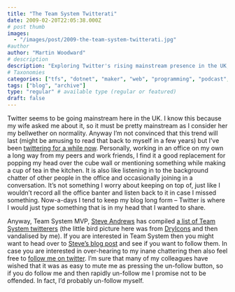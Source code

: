 ```yaml
---
title: "The Team System Twitterati"
date: 2009-02-20T22:05:38.000Z
# post thumb
images:
  - "/images/post/2009-the-team-system-twitterati.jpg"
#author
author: "Martin Woodward"
# description
description: "Exploring Twitter's rising mainstream presence in the UK, with insights on its role in maintaining professional connections and community."
# Taxonomies
categories: ["tfs", "dotnet", "maker", "web", "programming", "podcast", "personal"]
tags: ["blog", "archive"]
type: "regular" # available type (regular or featured)
draft: false
---
```

[](http://www.platinumbay.com/blogs/dotneticated/archive/2009/02/18/team-system-on-twitter.aspx) Twitter seems to be going mainstream here in the UK.  I know this because my wife asked me about it, so it must be pretty mainstream as I consider her my bellwether on normality. Anyway I’m not convinced that this trend will last (might be amusing to read that back to myself in a few years) but I’ve been [twittering for a while now](http://www.twitter.com/martinwoodward).  Personally, working in an office on my own a long way from my peers and work friends, I find it a good replacement for popping my head over the cube wall or mentioning something while making a cup of tea in the kitchen. It is also like listening in to the background chatter of other people in the office and occasionally joining in a conversation. It’s not something I worry about keeping on top of, just like I wouldn’t record all the office banter and listen back to it in case I missed something.  Now-a-days I tend to keep my blog long form – Twitter is where I would just type something that is in my head that I wanted to share.  

Anyway, Team System MVP, [Steve Andrews](http://www.platinumbay.com/blogs/) has compiled [a list of Team System twitterers](http://www.platinumbay.com/blogs/dotneticated/archive/2009/02/18/team-system-on-twitter.aspx) (the little bird picture here was from [DryIcons](http://www.smashingmagazine.com/2008/09/23/practika-a-free-icon-set/) and then vandalised by me). If you are interested in Team System then you might want to head over to [Steve’s blog post](http://www.platinumbay.com/blogs/dotneticated/archive/2009/02/18/team-system-on-twitter.aspx) and see if you want to follow them.  In case you are interested in over-hearing to my inane chattering then also feel free to [follow me on twitter](http://twitter.com/martinwoodward). I’m sure that many of my colleagues have wished that it was as easy to mute me as pressing the un-follow button, so if you do follow me and then rapidly un-follow me I promise not to be offended.  In fact, I’d probably un-follow myself.